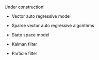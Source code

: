 Under construction!

* Vector auto regressive model
 * Sparse vector auto regressive algorithms

* State space model
 * Kalman filter
 * Particle filter

